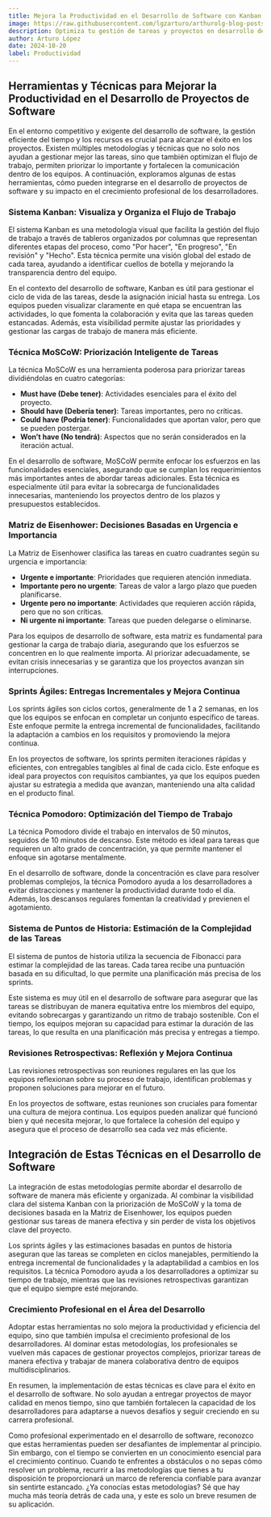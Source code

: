 ```yaml
---
title: Mejora la Productividad en el Desarrollo de Software con Kanban, Sprints Ágiles y Otras Técnicas Clave
image: https://raw.githubusercontent.com/lgzarturo/arthurolg-blog-posts/refs/heads/main/articles/images/mejora-productividad-desarrollo-software.webp
description: Optimiza tu gestión de tareas y proyectos en desarrollo de software implementando técnicas como Kanban, sprints ágiles, Pomodoro y MoSCoW. Aprende a priorizar correctamente y a mejorar la eficiencia del equipo para entregar proyectos de alta calidad en menos tiempo.
author: Arturo López
date: 2024-10-20
label: Productividad
---
```


## Herramientas y Técnicas para Mejorar la Productividad en el Desarrollo de Proyectos de Software

En el entorno competitivo y exigente del desarrollo de software, la gestión eficiente del tiempo y los recursos es crucial para alcanzar el éxito en los proyectos. Existen múltiples metodologías y técnicas que no solo nos ayudan a gestionar mejor las tareas, sino que también optimizan el flujo de trabajo, permiten priorizar lo importante y fortalecen la comunicación dentro de los equipos. A continuación, exploramos algunas de estas herramientas, cómo pueden integrarse en el desarrollo de proyectos de software y su impacto en el crecimiento profesional de los desarrolladores.

### Sistema Kanban: Visualiza y Organiza el Flujo de Trabajo

El sistema Kanban es una metodología visual que facilita la gestión del flujo de trabajo a través de tableros organizados por columnas que representan diferentes etapas del proceso, como "Por hacer", "En progreso", "En revisión" y "Hecho". Esta técnica permite una visión global del estado de cada tarea, ayudando a identificar cuellos de botella y mejorando la transparencia dentro del equipo.

En el contexto del desarrollo de software, Kanban es útil para gestionar el ciclo de vida de las tareas, desde la asignación inicial hasta su entrega. Los equipos pueden visualizar claramente en qué etapa se encuentran las actividades, lo que fomenta la colaboración y evita que las tareas queden estancadas. Además, esta visibilidad permite ajustar las prioridades y gestionar las cargas de trabajo de manera más eficiente.

### Técnica MoSCoW: Priorización Inteligente de Tareas

La técnica MoSCoW es una herramienta poderosa para priorizar tareas dividiéndolas en cuatro categorías:

- **Must have (Debe tener)**: Actividades esenciales para el éxito del proyecto.
- **Should have (Debería tener)**: Tareas importantes, pero no críticas.
- **Could have (Podría tener)**: Funcionalidades que aportan valor, pero que se pueden postergar.
- **Won’t have (No tendrá)**: Aspectos que no serán considerados en la iteración actual.

En el desarrollo de software, MoSCoW permite enfocar los esfuerzos en las funcionalidades esenciales, asegurando que se cumplan los requerimientos más importantes antes de abordar tareas adicionales. Esta técnica es especialmente útil para evitar la sobrecarga de funcionalidades innecesarias, manteniendo los proyectos dentro de los plazos y presupuestos establecidos.

### Matriz de Eisenhower: Decisiones Basadas en Urgencia e Importancia

La Matriz de Eisenhower clasifica las tareas en cuatro cuadrantes según su urgencia e importancia:

- **Urgente e importante**: Prioridades que requieren atención inmediata.
- **Importante pero no urgente**: Tareas de valor a largo plazo que pueden planificarse.
- **Urgente pero no importante**: Actividades que requieren acción rápida, pero que no son críticas.
- **Ni urgente ni importante**: Tareas que pueden delegarse o eliminarse.

Para los equipos de desarrollo de software, esta matriz es fundamental para gestionar la carga de trabajo diaria, asegurando que los esfuerzos se concentren en lo que realmente importa. Al priorizar adecuadamente, se evitan crisis innecesarias y se garantiza que los proyectos avanzan sin interrupciones.

### Sprints Ágiles: Entregas Incrementales y Mejora Continua

Los sprints ágiles son ciclos cortos, generalmente de 1 a 2 semanas, en los que los equipos se enfocan en completar un conjunto específico de tareas. Este enfoque permite la entrega incremental de funcionalidades, facilitando la adaptación a cambios en los requisitos y promoviendo la mejora continua.

En los proyectos de software, los sprints permiten iteraciones rápidas y eficientes, con entregables tangibles al final de cada ciclo. Este enfoque es ideal para proyectos con requisitos cambiantes, ya que los equipos pueden ajustar su estrategia a medida que avanzan, manteniendo una alta calidad en el producto final.

### Técnica Pomodoro: Optimización del Tiempo de Trabajo

La técnica Pomodoro divide el trabajo en intervalos de 50 minutos, seguidos de 10 minutos de descanso. Este método es ideal para tareas que requieren un alto grado de concentración, ya que permite mantener el enfoque sin agotarse mentalmente.

En el desarrollo de software, donde la concentración es clave para resolver problemas complejos, la técnica Pomodoro ayuda a los desarrolladores a evitar distracciones y mantener la productividad durante todo el día. Además, los descansos regulares fomentan la creatividad y previenen el agotamiento.

### Sistema de Puntos de Historia: Estimación de la Complejidad de las Tareas

El sistema de puntos de historia utiliza la secuencia de Fibonacci para estimar la complejidad de las tareas. Cada tarea recibe una puntuación basada en su dificultad, lo que permite una planificación más precisa de los sprints.

Este sistema es muy útil en el desarrollo de software para asegurar que las tareas se distribuyan de manera equitativa entre los miembros del equipo, evitando sobrecargas y garantizando un ritmo de trabajo sostenible. Con el tiempo, los equipos mejoran su capacidad para estimar la duración de las tareas, lo que resulta en una planificación más precisa y entregas a tiempo.

### Revisiones Retrospectivas: Reflexión y Mejora Continua

Las revisiones retrospectivas son reuniones regulares en las que los equipos reflexionan sobre su proceso de trabajo, identifican problemas y proponen soluciones para mejorar en el futuro.

En los proyectos de software, estas reuniones son cruciales para fomentar una cultura de mejora continua. Los equipos pueden analizar qué funcionó bien y qué necesita mejorar, lo que fortalece la cohesión del equipo y asegura que el proceso de desarrollo sea cada vez más eficiente.

## Integración de Estas Técnicas en el Desarrollo de Software

La integración de estas metodologías permite abordar el desarrollo de software de manera más eficiente y organizada. Al combinar la visibilidad clara del sistema Kanban con la priorización de MoSCoW y la toma de decisiones basada en la Matriz de Eisenhower, los equipos pueden gestionar sus tareas de manera efectiva y sin perder de vista los objetivos clave del proyecto.

Los sprints ágiles y las estimaciones basadas en puntos de historia aseguran que las tareas se completen en ciclos manejables, permitiendo la entrega incremental de funcionalidades y la adaptabilidad a cambios en los requisitos. La técnica Pomodoro ayuda a los desarrolladores a optimizar su tiempo de trabajo, mientras que las revisiones retrospectivas garantizan que el equipo siempre esté mejorando.

### Crecimiento Profesional en el Área del Desarrollo

Adoptar estas herramientas no solo mejora la productividad y eficiencia del equipo, sino que también impulsa el crecimiento profesional de los desarrolladores. Al dominar estas metodologías, los profesionales se vuelven más capaces de gestionar proyectos complejos, priorizar tareas de manera efectiva y trabajar de manera colaborativa dentro de equipos multidisciplinarios.

En resumen, la implementación de estas técnicas es clave para el éxito en el desarrollo de software. No solo ayudan a entregar proyectos de mayor calidad en menos tiempo, sino que también fortalecen la capacidad de los desarrolladores para adaptarse a nuevos desafíos y seguir creciendo en su carrera profesional.

Como profesional experimentado en el desarrollo de software, reconozco que estas herramientas pueden ser desafiantes de implementar al principio. Sin embargo, con el tiempo se convierten en un conocimiento esencial para el crecimiento continuo. Cuando te enfrentes a obstáculos o no sepas cómo resolver un problema, recurrir a las metodologías que tienes a tu disposición te proporcionará un marco de referencia confiable para avanzar sin sentirte estancado. ¿Ya conocías estas metodologías? Sé que hay mucha más teoría detrás de cada una, y este es solo un breve resumen de su aplicación.
